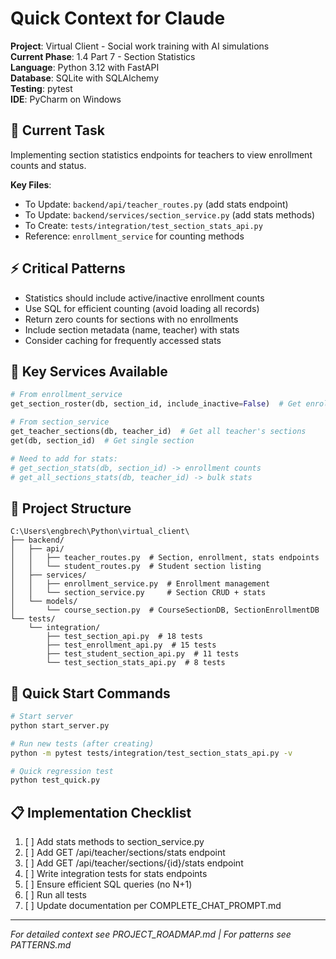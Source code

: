 # Quick Context for Claude

**Project**: Virtual Client - Social work training with AI simulations  
**Current Phase**: 1.4 Part 7 - Section Statistics  
**Language**: Python 3.12 with FastAPI  
**Database**: SQLite with SQLAlchemy  
**Testing**: pytest  
**IDE**: PyCharm on Windows  

## 🎯 Current Task
Implementing section statistics endpoints for teachers to view enrollment counts and status.

**Key Files**:
- To Update: `backend/api/teacher_routes.py` (add stats endpoint)
- To Update: `backend/services/section_service.py` (add stats methods)
- To Create: `tests/integration/test_section_stats_api.py`
- Reference: `enrollment_service` for counting methods

## ⚡ Critical Patterns
- Statistics should include active/inactive enrollment counts
- Use SQL for efficient counting (avoid loading all records)
- Return zero counts for sections with no enrollments
- Include section metadata (name, teacher) with stats
- Consider caching for frequently accessed stats

## 🔑 Key Services Available
```python
# From enrollment_service
get_section_roster(db, section_id, include_inactive=False)  # Get enrollments

# From section_service  
get_teacher_sections(db, teacher_id)  # Get all teacher's sections
get(db, section_id)  # Get single section

# Need to add for stats:
# get_section_stats(db, section_id) -> enrollment counts
# get_all_sections_stats(db, teacher_id) -> bulk stats
```

## 📁 Project Structure
```
C:\Users\engbrech\Python\virtual_client\
├── backend/
│   ├── api/
│   │   ├── teacher_routes.py  # Section, enrollment, stats endpoints
│   │   └── student_routes.py  # Student section listing
│   ├── services/
│   │   ├── enrollment_service.py  # Enrollment management
│   │   └── section_service.py     # Section CRUD + stats
│   └── models/
│       └── course_section.py  # CourseSectionDB, SectionEnrollmentDB
└── tests/
    └── integration/
        ├── test_section_api.py  # 18 tests
        ├── test_enrollment_api.py  # 15 tests  
        ├── test_student_section_api.py  # 11 tests
        └── test_section_stats_api.py  # 8 tests
```

## 🚀 Quick Start Commands
```bash
# Start server
python start_server.py

# Run new tests (after creating)
python -m pytest tests/integration/test_section_stats_api.py -v

# Quick regression test
python test_quick.py
```

## 📋 Implementation Checklist
1. [ ] Add stats methods to section_service.py
2. [ ] Add GET /api/teacher/sections/stats endpoint
3. [ ] Add GET /api/teacher/sections/{id}/stats endpoint  
4. [ ] Write integration tests for stats endpoints
5. [ ] Ensure efficient SQL queries (no N+1)
6. [ ] Run all tests
7. [ ] Update documentation per COMPLETE_CHAT_PROMPT.md

---
*For detailed context see PROJECT_ROADMAP.md | For patterns see PATTERNS.md*